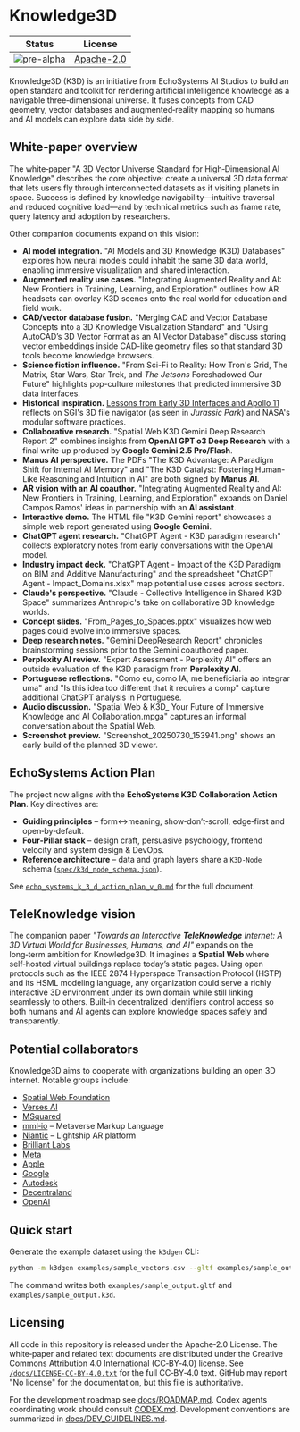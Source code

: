 # Knowledge3D

| Status | License |
| ------ | ------- |
| ![pre-alpha](https://img.shields.io/badge/status-pre--alpha-blue) | [Apache-2.0](LICENSE) |

Knowledge3D (K3D) is an initiative from EchoSystems AI Studios to build an open standard and toolkit for rendering artificial intelligence knowledge as a navigable three‑dimensional universe.  It fuses concepts from CAD geometry, vector databases and augmented‑reality mapping so humans and AI models can explore data side by side.

## White‑paper overview

The white‑paper "A 3D Vector Universe Standard for High‑Dimensional AI Knowledge" describes the core objective: create a universal 3D data format that lets users fly through interconnected datasets as if visiting planets in space.  Success is defined by knowledge navigability—intuitive traversal and reduced cognitive load—and by technical metrics such as frame rate, query latency and adoption by researchers.

Other companion documents expand on this vision:

* **AI model integration.** "AI Models and 3D Knowledge (K3D) Databases" explores how neural models could inhabit the same 3D data world, enabling immersive visualization and shared interaction.
* **Augmented reality use cases.** "Integrating Augmented Reality and AI: New Frontiers in Training, Learning, and Exploration" outlines how AR headsets can overlay K3D scenes onto the real world for education and field work.
* **CAD/vector database fusion.** "Merging CAD and Vector Database Concepts into a 3D Knowledge Visualization Standard" and "Using AutoCAD’s 3D Vector Format as an AI Vector Database" discuss storing vector embeddings inside CAD-like geometry files so that standard 3D tools become knowledge browsers.
* **Science fiction influence.** "From Sci-Fi to Reality: How Tron's Grid, The Matrix, Star Wars, Star Trek, and *The Jetsons* Foreshadowed Our Future" highlights pop-culture milestones that predicted immersive 3D data interfaces.
* **Historical inspiration.** [Lessons from Early 3D Interfaces and Apollo&nbsp;11](docs/fsn_apollo_inspiration.md) reflects on SGI's 3D file navigator \(as seen in *Jurassic Park*\) and NASA's modular software practices.
* **Collaborative research.** "Spatial Web K3D Gemini Deep Research Report 2" combines insights from **OpenAI GPT o3 Deep Research** with a final write‑up produced by **Google Gemini&nbsp;2.5&nbsp;Pro/Flash**.
* **Manus AI perspective.** The PDFs "The K3D Advantage: A Paradigm Shift for Internal AI Memory" and "The K3D Catalyst: Fostering Human-Like Reasoning and Intuition in AI" are both signed by **Manus&nbsp;AI**.
* **AR vision with an AI coauthor.** "Integrating Augmented Reality and AI: New Frontiers in Training, Learning, and Exploration" expands on Daniel Campos Ramos' ideas in partnership with an **AI assistant**.
* **Interactive demo.** The HTML file "K3D Gemini report" showcases a simple web report generated using **Google Gemini**.
* **ChatGPT agent research.** "ChatGPT Agent - K3D paradigm research" collects exploratory notes from early conversations with the OpenAI model.
* **Industry impact deck.** "ChatGPT Agent - Impact of the K3D Paradigm on BIM and Additive Manufacturing" and the spreadsheet "ChatGPT Agent - Impact_Domains.xlsx" map potential use cases across sectors.
* **Claude's perspective.** "Claude - Collective Intelligence in Shared K3D Space" summarizes Anthropic's take on collaborative 3D knowledge worlds.
* **Concept slides.** "From_Pages_to_Spaces.pptx" visualizes how web pages could evolve into immersive spaces.
* **Deep research notes.** "Gemini DeepResearch Report" chronicles brainstorming sessions prior to the Gemini coauthored paper.
* **Perplexity AI review.** "Expert Assessment - Perplexity AI" offers an outside evaluation of the K3D paradigm from **Perplexity AI**.
* **Portuguese reflections.** "Como eu, como IA, me beneficiaria ao integrar uma" and "Is this idea too different that it requires a comp" capture additional ChatGPT analysis in Portuguese.
* **Audio discussion.** "Spatial Web & K3D_ Your Future of Immersive Knowledge and AI Collaboration.mpga" captures an informal conversation about the Spatial Web.
* **Screenshot preview.** "Screenshot_20250730_153941.png" shows an early build of the planned 3D viewer.

## EchoSystems Action Plan

The project now aligns with the **EchoSystems K3D Collaboration Action Plan**. Key directives are:

- **Guiding principles** – form↔meaning, show‑don’t‑scroll, edge‑first and open‑by‑default.
- **Four‑Pillar stack** – design craft, persuasive psychology, frontend velocity and system design & DevOps.
- **Reference architecture** – data and graph layers share a `K3D‑Node` schema ([`spec/k3d_node_schema.json`](spec/k3d_node_schema.json)).

See [`echo_systems_k_3_d_action_plan_v_0.md`](echo_systems_k_3_d_action_plan_v_0.md) for the full document.

## TeleKnowledge vision

The companion paper *"Towards an Interactive __TeleKnowledge__ Internet: A 3D Virtual World for Businesses, Humans, and AI"* expands on the long‑term ambition for Knowledge3D.  It imagines a **Spatial Web** where self‑hosted virtual buildings replace today’s static pages.  Using open protocols such as the IEEE 2874 Hyperspace Transaction Protocol (HSTP) and its HSML modeling language, any organization could serve a richly interactive 3D environment under its own domain while still linking seamlessly to others.  Built‑in decentralized identifiers control access so both humans and AI agents can explore knowledge spaces safely and transparently.

## Potential collaborators

Knowledge3D aims to cooperate with organizations building an open 3D internet.  Notable groups include:

- [Spatial Web Foundation](https://github.com/Spatial-Web-Foundation)
- [Verses AI](https://github.com/Versesai)
- [MSquared](https://github.com/msquared)
- [mml‑io](https://github.com/mml-io/mml) – Metaverse Markup Language
- [Niantic](https://github.com/Niantic) – Lightship AR platform
- [Brilliant Labs](https://github.com/brilliantlabsAR)
- [Meta](https://github.com/meta)
- [Apple](https://github.com/apple)
- [Google](https://github.com/google)
- [Autodesk](https://github.com/Autodesk)
- [Decentraland](https://github.com/decentraland)
- [OpenAI](https://github.com/openai)

## Quick start

Generate the example dataset using the `k3dgen` CLI:

```bash
python -m k3dgen examples/sample_vectors.csv --gltf examples/sample_output.gltf --k3d examples/sample_output.k3d
```

The command writes both `examples/sample_output.gltf` and `examples/sample_output.k3d`.

## Licensing

All code in this repository is released under the Apache‑2.0 License.  The white‑paper and related text documents are distributed under the Creative Commons Attribution 4.0 International (CC‑BY‑4.0) license.  See [`/docs/LICENSE-CC-BY-4.0.txt`](docs/LICENSE-CC-BY-4.0.txt) for the full CC‑BY‑4.0 text.  GitHub may report "No license" for the documentation, but this file is authoritative.

For the development roadmap see [docs/ROADMAP.md](docs/ROADMAP.md). Codex agents coordinating work should consult [CODEX.md](CODEX.md). Development conventions are summarized in [docs/DEV_GUIDELINES.md](docs/DEV_GUIDELINES.md).

